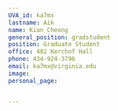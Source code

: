 ```yaml
---
UVA_id: ka7mx
lastname: Aik
name: Kian Cheong
general_position: gradstudent
position: Graduate Student
office: 402 Kerchof Hall
phone: 434-924-3796 
email: ka7mx@virginia.edu
image:
personal_page:


---
```


